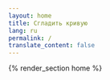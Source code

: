 ```yaml
---
layout: home
title: Сгладить кривую
lang: ru
permalink: /
translate_content: false
---
```


{% render_section home %}
